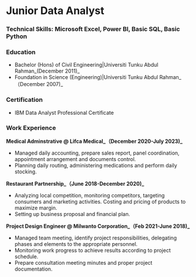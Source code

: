 # Junior Data Analyst

### Technical Skills: Microsoft Excel, Power BI, Basic SQL, Basic Python

### Education
- Bachelor (Hons) of Civil Engineering|Universiti Tunku Abdul Rahman_(December 2011)_
- Foundation in Science (Engineering)|Universiti Tunku Abdul Rahman_（December 2007)_

### Certification
- IBM Data Analyst Professional Certificate

### Work Experience
**Medical Adminstrative @ Lifca Medical_（December 2020-July 2023)_**
- Managed daily accounting, prepare sales report, panel coordination, appointment arrangement and documents control.
- Planning daily routing, administering medications and perform daily stocking.

**Restaurant Partnership_（June 2018-December 2020)_**
- Analyzing local competition, monitoring competitors, targeting consumers and marketing activities. Costing and pricing of products to maximize margin.
- Setting up business proposal and financial plan. 

**Project Design Engineer @ Milwanto Corporation_（Feb 2021-June 2018)_**
- Managed team meeting, identify project responsibilities, delegating phases and elements to the appropriate personnel.
- Monitoring work progress to achieve results according to project schedule.
- Prepare consultation meeting minutes and proper project documentation.


